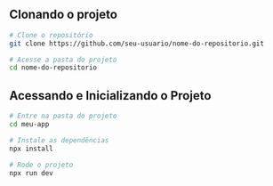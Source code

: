 ## Clonando o projeto

```bash
# Clone o repositório
git clone https://github.com/seu-usuario/nome-do-repositorio.git

# Acesse a pasta do projeto
cd nome-do-repositorio
```

## Acessando e Inicializando o Projeto

```bash
# Entre na pasta do projeto
cd meu-app

# Instale as dependências
npx install

# Rode o projeto
npx run dev
```
